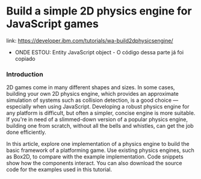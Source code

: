 # Build a simple 2D physics engine for JavaScript games

link: https://developer.ibm.com/tutorials/wa-build2dphysicsengine/

- ONDE ESTOU: Entity JavaScript object - O código dessa parte já foi copiado

### Introduction 

2D games come in many different shapes and sizes. In some cases, building your own 2D physics engine, which provides an approximate simulation of systems such as collision detection, is a good choice — especially when using JavaScript. Developing a robust physics engine for any platform is difficult, but often a simpler, concise engine is more suitable. If you're in need of a slimmed-down version of a popular physics engine, building one from scratch, without all the bells and whistles, can get the job done efficiently.

In this article, explore one implementation of a physics engine to build the basic framework of a platforming game. Use existing physics engines, such as Box2D, to compare with the example implementation. Code snippets show how the components interact. You can also download the source code for the examples used in this tutorial.
